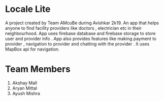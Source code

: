 # Locale Lite
A project created by Team AMcuBe during Avishkar 2k19. An app that helps anyone to find facility providers like doctors , electrician etc in their neighbourhood. App uses firebase database and firebase storage to store user and provider info . App also provides features like making payment to provider , navigation to provider and chatting with the provider . It uses MapBox api for navigation.

# Team Members

1. Akshay Mall
2. Aryan Mittal
3. Ayush Mishra
